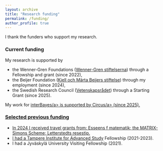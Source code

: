 ```yaml
---
layout: archive
title: "Research funding"
permalink: /funding/
author_profile: true
---
```


I thank the funders who support my research.

### Current funding

My research is supported by 
- the Wenner-Gren Foundations (<a href="https://www.swgc.org/">Wenner-Gren stiftelserna</a>) through a Fellowship and grant (since 2022),
- the Beijer Foundation (<a href="https://www.beijerstiftelsen.se">Kjell och Märta Beijers stiftelse</a>) through my employment (since 2024),
- the Swedish Research Council (<a href="https://www.vr.se/english.html">Vetenskapsrådet</a>) through a Starting Grant (since 2025).

My work for <a href="https://interbayes.github.io/">interBayes/a> is supported by <a href="https://www.uu.se/en/centre/circus">Circus/a> (since 2025).
  
### Selected previous funding 
- In 2024 I received travel grants from: Esseens f matematik; the MATRIX-Simons Scheme; Letterstedts resestip.
- I had a <a href="https://research.tuni.fi/tampere-ias/">Tampere Institute for Advanced Study</a> Fellowship (2021-2023).
- I had a Jyväskylä University Visiting Fellowship (2021).

